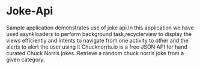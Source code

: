 # Joke-Api
Sample application demonstrates use of joke api.In this application we have used asynkloaders to perform background task,recyclerview to display the views efficiently and intents to navigate from one activity to other and the alerts to alert the user using it
Chucknorris.io is a free JSON API for hand curated Chuck Norris jokes.
Retrieve a random chuck norris joke from a given category.
